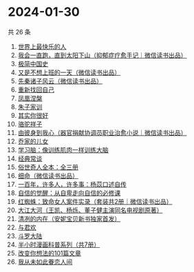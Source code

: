 # 2024-01-30

共 26 条

<!-- BEGIN WEREAD -->
<!-- 最后更新时间 2024-01-30 17:07:05 +0800 -->
1. [世界上最快乐的人](https://weread.qq.com/web/bookDetail/23a32e80724ad34c23a600b)
1. [我会一直跑，直到太阳下山（抑郁症疗愈手记｜微信读书出品）](https://weread.qq.com/web/bookDetail/2fa32290813ab879eg0192e4)
1. [极简中国史](https://weread.qq.com/web/bookDetail/4c0324c0813ab7ee4g0141ce)
1. [又是不想上班的一天（微信读书出品）](https://weread.qq.com/web/bookDetail/3ad321c0813ab879dg019a5c)
1. [先秦诸子风云（微信读书出品）](https://weread.qq.com/web/bookDetail/a4232d50813ab87c8g0131c7)
1. [重新找回自己](https://weread.qq.com/web/bookDetail/82832e40813ab8796g010006)
1. [凤凰涅槃](https://weread.qq.com/web/bookDetail/558329d0813ab7ef6g012c80)
1. [朱子家训](https://weread.qq.com/web/bookDetail/09b320c05c1fdc09b513897)
1. [其实你很好](https://weread.qq.com/web/bookDetail/a0e32b3072495fa1a0e586f)
1. [骆驼祥子](https://weread.qq.com/web/bookDetail/fd1328207268785dfd1479d)
1. [由彼身到我心（器官捐献协调员职业治愈小说｜微信读书出品）](https://weread.qq.com/web/bookDetail/c9b32b50813ab879eg013d65)
1. [乔家的儿女](https://weread.qq.com/web/bookDetail/caa3293052d8a2caaec6657)
1. [学习脑：像训练肌肉一样训练大脑](https://weread.qq.com/web/bookDetail/7ae32eb0813ab7be8g013b94)
1. [经典常谈](https://weread.qq.com/web/bookDetail/9da32a30728c5b159dade91)
1. [俗世奇人全本：全三册](https://weread.qq.com/web/bookDetail/d8832c00813ab7c9eg018c91)
1. [细命（微信读书出品）](https://weread.qq.com/web/bookDetail/3f0329e0813ab8717g019ce3)
1. [一百年，许多人，许多事：杨苡口述自传](https://weread.qq.com/web/bookDetail/ae032550813ab775fg017117)
1. [自信的觉醒：从自卑走向自信的必修课](https://weread.qq.com/web/bookDetail/fb432230813ab6f9eg015787)
1. [红蜘蛛：致命女人案件实录（套装共2册｜微信读书出品）](https://weread.qq.com/web/bookDetail/ce4323c0813ab876ag014930)
1. [大江大河（王凯、杨烁、董子健主演同名电视剧原著）](https://weread.qq.com/web/bookDetail/92f32a305e03ce92f070017)
1. [清冽的内在（安妮宝贝新书独家首发）](https://weread.qq.com/web/bookDetail/96c321f0813ab8793g017be2)
1. [与君欢](https://weread.qq.com/web/bookDetail/18c32a40813ab83dag018fcb)
1. [斗罗大陆](https://weread.qq.com/web/bookDetail/3f832f105724353f8a62cda)
1. [半小时漫画科普系列（共7册）](https://weread.qq.com/web/bookDetail/d1b32b60813ab73e8g0182ae)
1. [改变你想法的101篇文章](https://weread.qq.com/web/bookDetail/9c432440813ab7377g01155c)
1. [我从未如此眷恋人间](https://weread.qq.com/web/bookDetail/3db32460813ab7d9fg016154)
<!-- END WEREAD -->